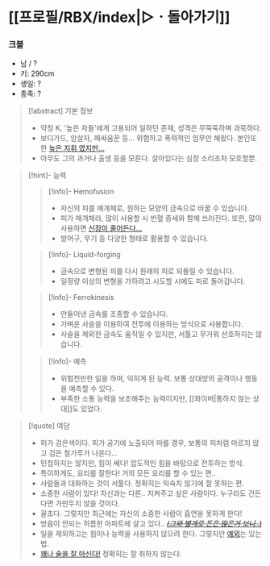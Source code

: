 # [[프로필/RBX/index|▷ㆍ돌아가기]]
### 크블
- 남 / ?
- 키: 290cm
- 생일: ?
- 종족: ?

> [!abstract] 기본 정보
> - 약칭 K, '높은 자들'에게 고용되어 일하던 존재, 성격은 무뚝뚝하며 과묵하다. 
> - 보디가드, 암살자, 패싸움꾼 등... 위험하고 폭력적인 임무만 해왔다. 본인또한 [높은 지휘 였지만...](https://namu.wiki/w/%EC%84%B8%ED%83%81#s-2.2)
> - 아무도 그의 과거나 출생 등을 모른다. 살아있다는 심장 소리조차 모호할뿐.

> [!hint]- 능력
> > [!info]- Hemofusion
> > - 자신의 피를 매개체로, 원하는 모양의 금속으로 바꿀 수 있습니다. 
> > - 피가 매개체라, 많이 사용할 시 빈혈 증세와 함께 쓰러진다. 또한, 많이 사용하면 [신장이 줄어든다...](https://namu.wiki/w/%EC%87%BC%ED%83%80)
> > - 방어구, 무기 등 다양한 형태로 활용할 수 있습니다.
>  
> > [!info]- Liquid-forging
> > - 금속으로 변형된 피를 다시 원래의 피로 되돌릴 수 있습니다.
> > - 일정량 이상의 변형을 가하려고 시도할 시에도 피로 돌아갑니다.
> 
> > [!info]- Ferrokinesis
> > - 만들어낸 금속를 조종할 수 있습니다.
> > - 가벼운 사슬을 이용하여 전투에 이용하는 방식으로 사용합니다.
> > - 사슬을 제외한 금속도 움직일 수 있지만, 서툴고 무거워 선호하지는 않습니다.
> 
> > [!info]- 예측
> > - 위험천만한 일을 하며, 익히게 된 능력. 보통 상대방의 공격이나 행동을 예측할 수 있다.
> > - 부족한 소통 능력을 보조해주는 능력이지만, [[화이버|통하지 않는 상대]]도 있었다.

> [!quote] 여담
> - 피가 검은색이다. 피가 공기에 노출되어 마를 경우, 보통의 피처럼 마르지 않고 검은 철가루가 나온다...
> - 민첩하지는 않지만, 힘이 쎄다! 압도적인 힘을 바탕으로 전투하는 방식.
> - 특이하게도, 요리를 잘한다! 거의 모든 요리를 할 수 있는 편..
> - 사람들과 대화하는 것이 서툴다. 정확히는 익숙치 않기에 잘 못하는 편.
> - 소중한 사람이 있다! 자신과는 다른.. 지켜주고 싶은 사람이다. 누구라도 건든다면 가만두지 않을 것이다.
> - 꼴초다. 그렇지만 최근에는 자신의 소중한 사람이 흡연을 못하게 한다!
> - 방음이 안되는 허름한 아파트에 살고 있다.. *~~[(그와 별개로 돈은 많은거 보니..)](https://namu.wiki/w/%EA%B7%B8%EB%83%A5#s-1)~~*
> - 일을 제외하고는 힘이나 능력을 사용하지 않으려 한다. 그렇지만 [예외](https://namu.wiki/w/%EC%86%8C%EC%A4%91#s-1)는 있는 법.
> - [꽤나 술을 잘 마신다!](https://namu.wiki/w/%EC%A3%BC%EB%8B%B9#s-1) 정확히는 잘 취하지 않는다.